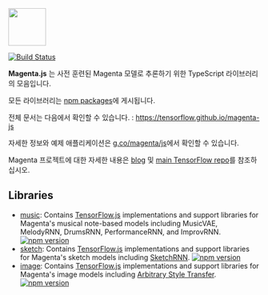 <img src="https://github.com/tensorflow/magenta/raw/master/magenta-logo-bg.png" height="75">

[![Build Status](https://travis-ci.org/tensorflow/magenta-js.svg?branch=master)](https://travis-ci.org/tensorflow/magenta-js)

**Magenta.js** 는 사전 훈련된 Magenta 모델로 추론하기 위한 TypeScript 라이브러리의 모음입니다.

모든 라이브러리는 [npm packages](https://www.npmjs.com/search?q=%40magenta)에 게시됩니다.

전체 문서는 다음에서 확인할 수 있습니다. : https://tensorflow.github.io/magenta-js

자세한 정보와 예제 애플리케이션은 [g.co/magenta/js](https://g.co/magenta/js)에서 확인할 수 있습니다.

Magenta 프로젝트에 대한 자세한 내용은 [blog](https://magenta.tensorflow.org) 및 [main TensorFlow repo](https://github.com/tensorflow/magenta)를 참조하십시오.

## Libraries

* [music](music): Contains [TensorFlow.js](https://js.tensorflow.org) implementations and support libraries for Magenta's musical note-based models including MusicVAE, MelodyRNN, DrumsRNN, PerformanceRNN, and ImprovRNN. [![npm version](https://badge.fury.io/js/%40magenta%2Fmusic.svg)](https://badge.fury.io/js/%40magenta%2Fmusic)
* [sketch](sketch): Contains [TensorFlow.js](https://js.tensorflow.org) implementations and support libraries for Magenta's sketch models including [SketchRNN](https://goo.gl/magenta/sketchrnn). [![npm version](https://badge.fury.io/js/%40magenta%2Fsketch.svg)](https://badge.fury.io/js/%40magenta%2Fsketch)
* [image](image): Contains [TensorFlow.js](https://js.tensorflow.org) implementations and support libraries for Magenta's image models including [Arbitrary Style Transfer](https://github.com/tensorflow/magenta/tree/master/magenta/models/arbitrary_image_stylization). [![npm version](https://badge.fury.io/js/%40magenta%2Fimage.svg)](https://badge.fury.io/js/%40magenta%2Fimage)
